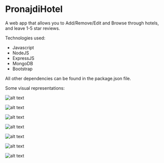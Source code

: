 # PronajdiHotel

A web app that allows you to Add/Remove/Edit and Browse through hotels, and leave 1-5 star reviews.

Technologies used:

- Javascript
- NodeJS
- ExpressJS
- MongoDB
- Bootstrap

All other dependencies can be found in the package.json file.

Some visual representations:

![alt text](https://res.cloudinary.com/gele/image/upload/v1612528394/readme-images/landing-page_lsrvic.png)

![alt text](https://res.cloudinary.com/gele/image/upload/v1612529419/readme-images/register_cf24zy.png)

![alt text](https://res.cloudinary.com/gele/image/upload/v1612529414/readme-images/login_c9ap5j.png)

![alt text](https://res.cloudinary.com/gele/image/upload/v1612529228/readme-images/hotels_rw8pum.png)

![alt text](https://res.cloudinary.com/gele/image/upload/v1612529270/readme-images/hotels-2_rahhia.png)

![alt text](https://res.cloudinary.com/gele/image/upload/v1612529404/readme-images/hotelot_lgxd8o.png)

![alt text](https://res.cloudinary.com/gele/image/upload/v1612529404/readme-images/nov-hotel_jk5g0u.png)
